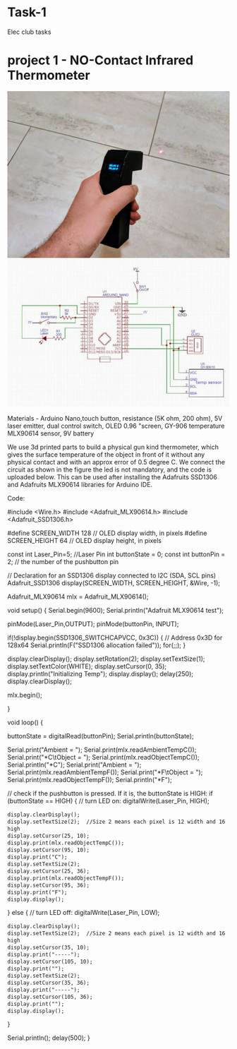 # Task-1
Elec club tasks
# project 1 - NO-Contact Infrared Thermometer
![thermometer](https://github.com/KJSashank/Task-1/blob/KJSashank-patch-1/Task%201.12.jpg)
![circuit](https://github.com/KJSashank/Task-1/blob/KJSashank-patch-1/task%201.1.jpg)

Materials - Arduino Nano,touch button, resistance (5K ohm, 200 ohm), 5V laser emitter, dual control switch, OLED 0.96 "screen, GY-906 temperature MLX90614 sensor, 9V battery

We use 3d printed parts to build a physical gun kind thermometer, which gives the surface temperature of the object in front of it without any physical contact and with an approx error of 0.5 degree C. We connect the circuit as shown in the figure the led is not mandatory, and the code is uploaded below. This can be used after installing the Adafruits SSD1306 and Adafruits MLX90614 libraries for Arduino IDE.

Code:

#include <Wire.h>
#include <Adafruit_MLX90614.h>
#include <Adafruit_SSD1306.h>

#define SCREEN_WIDTH 128 // OLED display width, in pixels
#define SCREEN_HEIGHT 64 // OLED display height, in pixels

const int Laser_Pin=5;  //Laser Pin
int buttonState = 0; 
const int buttonPin = 2;     // the number of the pushbutton pin

// Declaration for an SSD1306 display connected to I2C (SDA, SCL pins)
Adafruit_SSD1306 display(SCREEN_WIDTH, SCREEN_HEIGHT, &Wire, -1);

Adafruit_MLX90614 mlx = Adafruit_MLX90614();

void setup() {
  Serial.begin(9600);
  Serial.println("Adafruit MLX90614 test"); 
  
  pinMode(Laser_Pin,OUTPUT);
  pinMode(buttonPin, INPUT);
  
  if(!display.begin(SSD1306_SWITCHCAPVCC, 0x3C)) { // Address 0x3D for 128x64
    Serial.println(F("SSD1306 allocation failed"));
    for(;;);
  }
  

  display.clearDisplay();
  display.setRotation(2);
  display.setTextSize(1);
  display.setTextColor(WHITE);
  display.setCursor(0, 35);
  display.println("Initializing Temp");
  display.display();
  delay(250);
  display.clearDisplay();

  mlx.begin(); 
  
}

void loop() {

  buttonState = digitalRead(buttonPin);
  Serial.println(buttonState);
  
  Serial.print("Ambient = "); Serial.print(mlx.readAmbientTempC()); 
  Serial.print("*C\tObject = "); Serial.print(mlx.readObjectTempC()); Serial.println("*C");
  Serial.print("Ambient = "); Serial.print(mlx.readAmbientTempF()); 
  Serial.print("*F\tObject = "); Serial.print(mlx.readObjectTempF()); Serial.println("*F");
  
  // check if the pushbutton is pressed. If it is, the buttonState is HIGH:
  if (buttonState == HIGH) {
    // turn LED on:
    digitalWrite(Laser_Pin, HIGH);
    
    display.clearDisplay();
    display.setTextSize(2);  //Size 2 means each pixel is 12 width and 16 high
    display.setCursor(25, 10);
    display.print(mlx.readObjectTempC());
    display.setCursor(95, 10);
    display.print("C");
    display.setTextSize(2);
    display.setCursor(25, 36);
    display.print(mlx.readObjectTempF());
    display.setCursor(95, 36);
    display.print("F");
    display.display();
    
    
  } else {
    // turn LED off:
    digitalWrite(Laser_Pin, LOW);
  
    display.clearDisplay();
    display.setTextSize(2);  //Size 2 means each pixel is 12 width and 16 high
    display.setCursor(35, 10);
    display.print("-----");
    display.setCursor(105, 10);
    display.print("");
    display.setTextSize(2);
    display.setCursor(35, 36);
    display.print("-----");
    display.setCursor(105, 36);
    display.print("");
    display.display();
    
    
  }

  Serial.println();
  delay(500);
}
